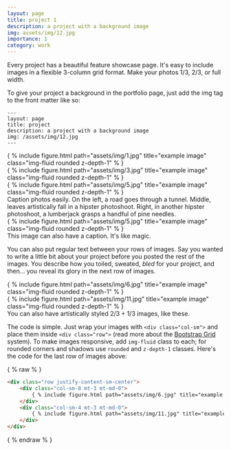 ```yaml
---
layout: page
title: project 1
description: a project with a background image
img: assets/img/12.jpg
importance: 1
category: work
---
```


Every project has a beautiful feature showcase page.
It's easy to include images in a flexible 3-column grid format.
Make your photos 1/3, 2/3, or full width.

To give your project a background in the portfolio page, just add the img tag to the front matter like so:

    ---
    layout: page
    title: project
    description: a project with a background image
    img: /assets/img/12.jpg
    ---

<div class="row">
    <div class="col-sm mt-3 mt-md-0">
        { % include figure.html path="assets/img/1.jpg" title="example image" class="img-fluid rounded z-depth-1" % }
    </div>
    <div class="col-sm mt-3 mt-md-0">
        { % include figure.html path="assets/img/3.jpg" title="example image" class="img-fluid rounded z-depth-1" % }
    </div>
    <div class="col-sm mt-3 mt-md-0">
        { % include figure.html path="assets/img/5.jpg" title="example image" class="img-fluid rounded z-depth-1" % }
    </div>
</div>
<div class="caption">
    Caption photos easily. On the left, a road goes through a tunnel. Middle, leaves artistically fall in a hipster photoshoot. Right, in another hipster photoshoot, a lumberjack grasps a handful of pine needles.
</div>
<div class="row">
    <div class="col-sm mt-3 mt-md-0">
        { % include figure.html path="assets/img/5.jpg" title="example image" class="img-fluid rounded z-depth-1" % }
    </div>
</div>
<div class="caption">
    This image can also have a caption. It's like magic.
</div>

You can also put regular text between your rows of images.
Say you wanted to write a little bit about your project before you posted the rest of the images.
You describe how you toiled, sweated, *bled* for your project, and then... you reveal its glory in the next row of images.


<div class="row justify-content-sm-center">
    <div class="col-sm-8 mt-3 mt-md-0">
        { % include figure.html path="assets/img/6.jpg" title="example image" class="img-fluid rounded z-depth-1" % }
    </div>
    <div class="col-sm-4 mt-3 mt-md-0">
        { % include figure.html path="assets/img/11.jpg" title="example image" class="img-fluid rounded z-depth-1" % }
    </div>
</div>
<div class="caption">
    You can also have artistically styled 2/3 + 1/3 images, like these.
</div>


The code is simple.
Just wrap your images with `<div class="col-sm">` and place them inside `<div class="row">` (read more about the <a href="https://getbootstrap.com/docs/4.4/layout/grid/">Bootstrap Grid</a> system).
To make images responsive, add `img-fluid` class to each; for rounded corners and shadows use `rounded` and `z-depth-1` classes.
Here's the code for the last row of images above:

{ % raw % }
```html
<div class="row justify-content-sm-center">
    <div class="col-sm-8 mt-3 mt-md-0">
        { % include figure.html path="assets/img/6.jpg" title="example image" class="img-fluid rounded z-depth-1" % }
    </div>
    <div class="col-sm-4 mt-3 mt-md-0">
        { % include figure.html path="assets/img/11.jpg" title="example image" class="img-fluid rounded z-depth-1" % }
    </div>
</div>
```
{ % endraw % }
